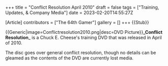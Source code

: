 +++
title = "Conflict Resolution April 2010"
draft = false
tags = ["Training, Updates, & Company Media"]
date = 2023-02-20T14:55:27Z

[Article]
contributors = ["The 64th Gamer"]
gallery = []
+++
{{Stub}}

{{Generic|image=Conflictresolution2010.png|desc=DVD Picture}}**_Conflict Resolution**_ is a Chuck E. Cheese's training DVD that was released in April of 2010.

The disc goes over general conflict resolution, though no details can be gleamed as the contents of the DVD are currently lost media.